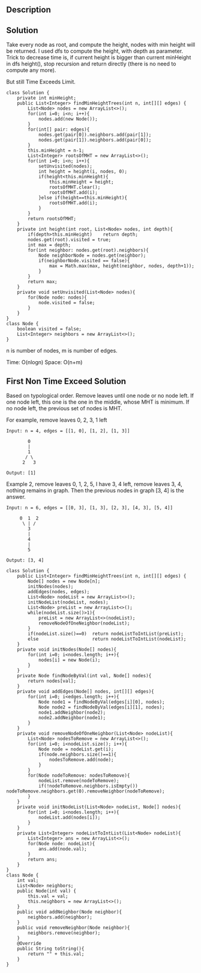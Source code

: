 ## Description



## Solution 

Take every node as root, and compute the height, nodes with min height will be returned. I used dfs to compute the height, with depth as parameter. Trick to decrease time is, if current height is bigger than current minHeight in dfs height(), stop recursion and return directly (there is no need to compute any more).

But still Time Exceeds Limit.

```
class Solution {
    private int minHeight;
    public List<Integer> findMinHeightTrees(int n, int[][] edges) {
        List<Node> nodes = new ArrayList<>();
        for(int i=0; i<n; i++){
            nodes.add(new Node());
        }
        for(int[] pair: edges){
            nodes.get(pair[0]).neighbors.add(pair[1]);
            nodes.get(pair[1]).neighbors.add(pair[0]);
        }
        this.minHeight = n-1;
        List<Integer> rootsOfMHT = new ArrayList<>();
        for(int i=0; i<n; i++){
            setUnvisited(nodes);
            int height = height(i, nodes, 0);
            if(height<this.minHeight){
                this.minHeight = height;
                rootsOfMHT.clear();
                rootsOfMHT.add(i);
            }else if(height==this.minHeight){
                rootsOfMHT.add(i);
            }
        }
        return rootsOfMHT;
    }
    private int height(int root, List<Node> nodes, int depth){
        if(depth>this.minHeight)    return depth;
        nodes.get(root).visited = true;
        int max = depth;
        for(int neighbor: nodes.get(root).neighbors){
            Node neighborNode = nodes.get(neighbor);
            if(neighborNode.visited == false){
                max = Math.max(max, height(neighbor, nodes, depth+1));
            }
        }
        return max;
    }
    private void setUnvisited(List<Node> nodes){
        for(Node node: nodes){
            node.visited = false;
        }   
    }
}
class Node {
    boolean visited = false;
    List<Integer> neighbors = new ArrayList<>();
}
```

n is number of nodes, m is number of edges.

Time: O(nlogn)
Space: O(n+m)

## First Non Time Exceed Solution

Based on typological order. Remove leaves until one node or no node left. If one node left, this one is the one in the middle, whose MHT is minimum. If no node left, the previous set of nodes is MHT.

For example, remove leaves 0, 2, 3, 1 left

```
Input: n = 4, edges = [[1, 0], [1, 2], [1, 3]]

        0
        |
        1
       / \
      2   3 

Output: [1]
```

Example 2, remove leaves 0, 1, 2, 5, I have 3, 4 left, remove leaves 3, 4, nothing remains in graph. Then the previous nodes in graph [3, 4] is the answer.

```
Input: n = 6, edges = [[0, 3], [1, 3], [2, 3], [4, 3], [5, 4]]

     0  1  2
      \ | /
        3
        |
        4
        |
        5 

Output: [3, 4]
```

```
class Solution {
    public List<Integer> findMinHeightTrees(int n, int[][] edges) {
        Node[] nodes = new Node[n];
        initNodes(nodes);
        addEdges(nodes, edges);
        List<Node> nodeList = new ArrayList<>();
        initNodeList(nodeList, nodes);
        List<Node> preList = new ArrayList<>();
        while(nodeList.size()>1){
            preList = new ArrayList<>(nodeList);
            removeNodeOfOneNeighbor(nodeList);
        }
        if(nodeList.size()==0)  return nodeListToIntList(preList);
        else                    return nodeListToIntList(nodeList);
    }
    private void initNodes(Node[] nodes){
        for(int i=0; i<nodes.length; i++){
            nodes[i] = new Node(i);
        }
    }
    private Node findNodeByVal(int val, Node[] nodes){
        return nodes[val];
    }
    private void addEdges(Node[] nodes, int[][] edges){
        for(int i=0; i<edges.length; i++){
            Node node1 = findNodeByVal(edges[i][0], nodes);
            Node node2 = findNodeByVal(edges[i][1], nodes);
            node1.addNeighbor(node2);
            node2.addNeighbor(node1);
        }
    }
    private void removeNodeOfOneNeighbor(List<Node> nodeList){
        List<Node> nodesToRemove = new ArrayList<>();
        for(int i=0; i<nodeList.size(); i++){
            Node node = nodeList.get(i);
            if(node.neighbors.size()==1){
                nodesToRemove.add(node);
            }
        }
        for(Node nodeToRemove: nodesToRemove){
            nodeList.remove(nodeToRemove);
            if(!nodeToRemove.neighbors.isEmpty())   nodeToRemove.neighbors.get(0).removeNeighbor(nodeToRemove);
        }
    }
    private void initNodeList(List<Node> nodeList, Node[] nodes){
        for(int i=0; i<nodes.length; i++){
            nodeList.add(nodes[i]);
        }
    }
    private List<Integer> nodeListToIntList(List<Node> nodeList){
        List<Integer> ans = new ArrayList<>();
        for(Node node: nodeList){
            ans.add(node.val);
        }
        return ans;
    }
}
class Node {
    int val;
    List<Node> neighbors;
    public Node(int val) {
        this.val = val;
        this.neighbors = new ArrayList<>();
    }
    public void addNeighbor(Node neighbor){
        neighbors.add(neighbor);
    }
    public void removeNeighbor(Node neighbor){
        neighbors.remove(neighbor);
    }
    @Override
    public String toString(){
        return "" + this.val;
    }
}
```